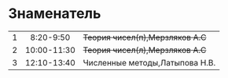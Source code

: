 # **Знаменатель**   
|              |              |      |
| ------------- |:-------------:| :------|
| 1      | 8:20-9:50     | ~~Теория чисел(п),Мерзляков А.С~~   |
| 2      | 10:00-11:30   | ~~Теория чисел(л),Мерзляков А.С~~ |
| 3    | 12:10-13:40     | Численные методы,Латыпова Н.В. |



